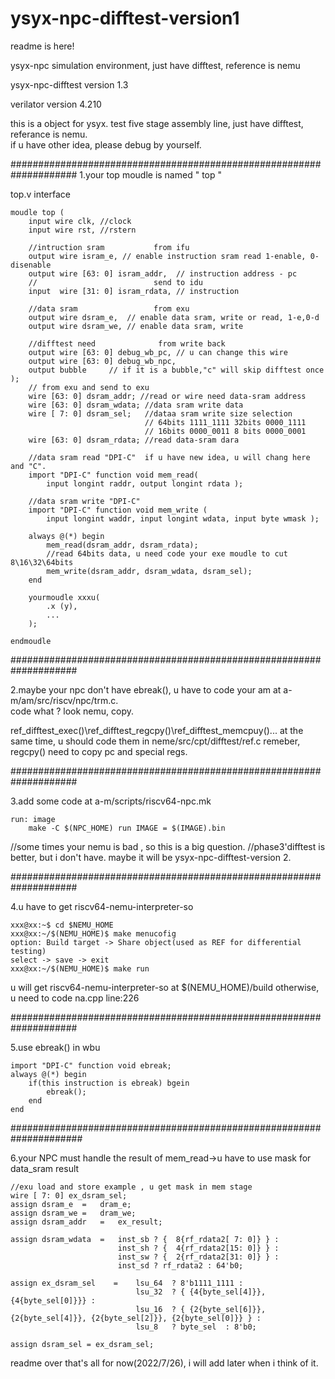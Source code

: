 # ysyx-npc-difftest-version1


readme is here!



ysyx-npc simulation environment, just have difftest, reference is nemu

ysyx-npc-difftest version 1.3


verilator version 4.210

this is a object for ysyx. 
test five stage assembly line, just have difftest, referance is nemu.  
if u have other idea, please debug by yourself.

####################################################################
1.your top moudle is named " top "

top.v interface

	moudle top (
		input wire clk, //clock
		input wire rst, //rstern
	
		//intruction sram			from ifu
		output wire isram_e, // enable instruction sram read 1-enable, 0-disenable
		output wire [63: 0] isram_addr,  // instruction address - pc
		//							send to idu
		input  wire [31: 0] isram_rdata, // instruction
	
		//data sram					from exu
		output wire dsram_e,  // enable data sram, write or read, 1-e,0-d
		output wire dsram_we, // enable data sram, write
	
		//difftest need				 from write back 
		output wire [63: 0] debug_wb_pc, // u can change this wire
		output wire [63: 0] debug_wb_npc, 
		output bubble     // if it is a bubble,"c" will skip difftest once  
	);
		// from exu and send to exu
		wire [63: 0] dsram_addr; //read or wire need data-sram address
		wire [63: 0] dsram_wdata; //data sram write data 
		wire [ 7: 0] dsram_sel;   //dataa sram write size selection
							      // 64bits 1111_1111 32bits 0000_1111 
								  // 16bits 0000_0011 8 bits 0000_0001
		wire [63: 0] dsram_rdata; //read data-sram dara

		//data sram read "DPI-C"  if u have new idea, u will chang here and "C".
		import "DPI-C" function void mem_read(   
			input longint raddr, output longint rdata );
	
		//data sram write "DPI-C"
		import "DPI-C" function void mem_write (
			input longint waddr, input longint wdata, input byte wmask );

		always @(*) begin
			mem_read(dsram_addr, dsram_rdata); 
			//read 64bits data, u need code your exe moudle to cut 8\16\32\64bits
			mem_write(dsram_addr, dsram_wdata, dsram_sel);
		end  

		yourmoudle xxxu(
			.x (y),
			...
		);

	endmoudle

####################################################################

2.maybe your npc don't have ebreak(),
u have to code your am at a-m/am/src/riscv/npc/trm.c.  
code what ? look nemu, copy.

ref_difftest_exec()\ref_difftest_regcpy()\ref_difftest_memcpuy()...
at the same time, u should code them in neme/src/cpt/difftest/ref.c
remeber, regcpy() need to copy pc and special regs.

####################################################################

3.add some code at a-m/scripts/riscv64-npc.mk

 	run: image 	
		make -C $(NPC_HOME) run IMAGE = $(IMAGE).bin

//some times your nemu is bad , so this is a big question.
//phase3'difftest is better, but i don't have. maybe it will be ysyx-npc-difftest-version 2.

####################################################################

4.u have to get riscv64-nemu-interpreter-so

	xxx@xx:~$ cd $NEMU_HOME
	xxx@xx:~/$(NEMU_HOME)$ make menucofig
	option: Build target -> Share object(used as REF for differential testing)
	select -> save -> exit
	xxx@xx:~/$(NEMU_HOME)$ make run

u will get riscv64-nemu-interpreter-so at $(NEMU_HOME)/build
otherwise, u need to code na.cpp line:226 

####################################################################

5.use ebreak() in wbu

	import "DPI-C" function void ebreak;
	always @(*) begin
		if(this instruction is ebreak) bgein
			ebreak();
		end
	end

#####################################################################

6.your NPC must handle the result of mem_read->u have to use mask for data_sram result

    //exu load and store example , u get mask in mem stage
    wire [ 7: 0] ex_dsram_sel;
    assign dsram_e  =   dram_e;
    assign dsram_we =   dram_we;
    assign dsram_addr   =   ex_result;

    assign dsram_wdata  =   inst_sb ? {  8{rf_rdata2[ 7: 0]} } :
                            inst_sh ? {  4{rf_rdata2[15: 0]} } :
                            inst_sw ? {  2{rf_rdata2[31: 0]} } :
                            inst_sd ? rf_rdata2 : 64'b0;

    assign ex_dsram_sel    =    lsu_64  ? 8'b1111_1111 :
                                lsu_32  ? { {4{byte_sel[4]}}, {4{byte_sel[0]}}} :
                                lsu_16  ? { {2{byte_sel[6]}}, {2{byte_sel[4]}}, {2{byte_sel[2]}}, {2{byte_sel[0]}} } : 
                                lsu_8   ? byte_sel  : 8'b0;

    assign dsram_sel = ex_dsram_sel;



readme over
that's all for now(2022/7/26), i will add later when i think of it.

